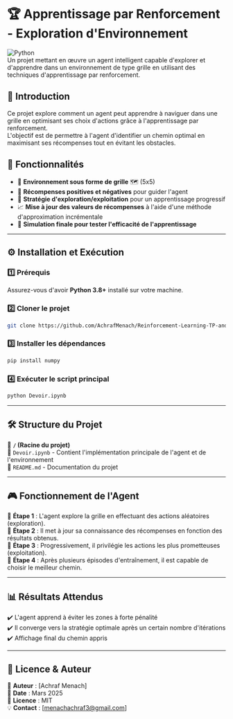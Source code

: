 # 🏆 Apprentissage par Renforcement - Exploration d'Environnement

![Python](https://img.shields.io/badge/Python-3.8%2B-blue.svg)  
Un projet mettant en œuvre un agent intelligent capable d'explorer et d'apprendre dans un environnement de type grille en utilisant des techniques d'apprentissage par renforcement.

## 📖 Introduction

Ce projet explore comment un agent peut apprendre à naviguer dans une grille en optimisant ses choix d'actions grâce à l'apprentissage par renforcement.  
L'objectif est de permettre à l'agent d'identifier un chemin optimal en maximisant ses récompenses tout en évitant les obstacles.

## 🚀 Fonctionnalités

- 🔹 **Environnement sous forme de grille** 🗺️ (5x5)
- 🎯 **Récompenses positives et négatives** pour guider l'agent
- 🤖 **Stratégie d'exploration/exploitation** pour un apprentissage progressif
- 📈 **Mise à jour des valeurs de récompenses** à l'aide d'une méthode d'approximation incrémentale
- 🏁 **Simulation finale pour tester l'efficacité de l'apprentissage**

---

## ⚙️ Installation et Exécution

### 1️⃣ Prérequis  
Assurez-vous d'avoir **Python 3.8+** installé sur votre machine.

### 2️⃣ Cloner le projet  
```sh
git clone https://github.com/AchrafMenach/Reinforcement-Learning-TP-and-Project/tree/main/TP0-Devoir
```

### 3️⃣ Installer les dépendances  
```sh
pip install numpy
```

### 4️⃣ Exécuter le script principal  
```sh
python Devoir.ipynb
```

---

## 🛠️ Structure du Projet

📂 **`/` (Racine du projet)**  
📄 `Devoir.ipynb` - Contient l'implémentation principale de l'agent et de l'environnement  
📄 `README.md` - Documentation du projet  

---

## 🎮 Fonctionnement de l'Agent  

🔹 **Étape 1** : L'agent explore la grille en effectuant des actions aléatoires (exploration).  
🔹 **Étape 2** : Il met à jour sa connaissance des récompenses en fonction des résultats obtenus.  
🔹 **Étape 3** : Progressivement, il privilégie les actions les plus prometteuses (exploitation).  
🔹 **Étape 4** : Après plusieurs épisodes d'entraînement, il est capable de choisir le meilleur chemin.  

---

## 📊 Résultats Attendus

✔️ L'agent apprend à éviter les zones à forte pénalité  
✔️ Il converge vers la stratégie optimale après un certain nombre d'itérations  
✔️ Affichage final du chemin appris  

---

## 📜 Licence & Auteur

📌 **Auteur** : [Achraf Menach]  
📅 **Date** : Mars 2025  
📜 **Licence** : MIT  
💡 **Contact** : [menachachraf3@gmail.com]  
